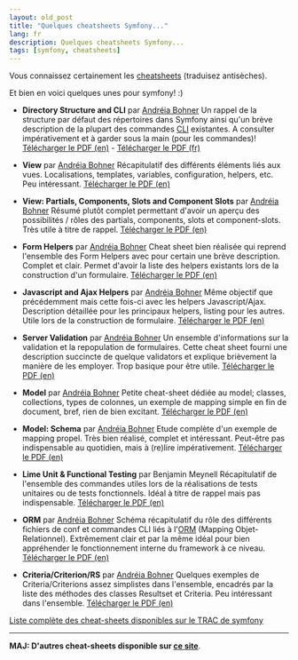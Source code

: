 ```yaml
---
layout: old_post
title: "Quelques cheatsheets Symfony..."
lang: fr
description: Quelques cheatsheets Symfony...
tags: [symfony, cheatsheets]
---
```


Vous connaissez certainement les [cheatsheets][cheatsheets] (traduisez antisèches).

Et bien en voici quelques unes pour symfony! :)

* **Directory Structure and CLI** par [Andréia Bohner][directory-structure-and-cli-author]
Un rappel de la structure par défaut des répertoires dans Symfony ainsi qu'un brève description de la plupart des commandes [CLI][cli] existantes. A consulter impérativement et à garder sous la main (pour les commandes)!
[Télécharger le PDF (en)][directory-structure-and-cli-pdf-en] - [Télécharger le PDF (fr)][directory-structure-and-cli-pdf-fr]

* **View** par [Andréia Bohner][view-author]
Récapitulatif des différents éléments liés aux vues. Localisations, templates, variables, configuration, helpers, etc. Peu intéressant.
[Télécharger le PDF (en)][view-pdf-en]

* **View: Partials, Components, Slots and Component Slots** par [Andréia Bohner][view2-author]
Résumé plutôt complet permettant d'avoir un aperçu des possibilités / rôles des partials, components, slots et component-slots. Très utile à titre de rappel.
[Télécharger le PDF (en)][view2-pdf-en]

* **Form Helpers** par [Andréia Bohner][form-helpers-author]
Cheat sheet bien réalisée qui reprend l'ensemble des Form Helpers avec pour certain une brève description. Complet et clair. Permet d'avoir la liste des helpers existants lors de la construction d'un formulaire.
[Télécharger le PDF (en)][form-helpers-pdf-en]

* **Javascript and Ajax Helpers** par [Andréia Bohner][js-author]
Même objectif que précédemment mais cette fois-ci avec les helpers Javascript/Ajax. Description détaillée pour les principaux helpers, listing pour les autres. Utile lors de la construction de formulaire.
[Télécharger le PDF (en)][js-pdf-en]

* **Server Validation** par [Andréia Bohner][validation-author]
Un ensemble d'informations sur la validation et la repopulation de formulaires.  Cette cheat sheet fourni une description succincte de quelque validators et explique brièvement la manière de les employer. Trop basique pour être utile.
[Télécharger le PDF (en)][validation-pdf-en]

* **Model** par [Andréia Bohner][model-author]
Petite cheat-sheet dédiée au model; classes, collections, types de colonnes, un exemple de mapping simple en fin de document, bref, rien de bien excitant.
[Télécharger le PDF (en)][model-pdf-en]

* **Model: Schema** par [Andréia Bohner][model-schema-author]
Etude complète d'un exemple de mapping propel. Très bien réalisé, complet et intéressant. Peut-être pas indispensable au quotidien, mais à (re)lire impérativement.
[Télécharger le PDF (en)][model-schema-pdf-en]

* **Lime Unit & Functional Testing** par Benjamin Meynell
Récapitulatif de l'ensemble des commandes utiles lors de la réalisations de tests unitaires ou de tests fonctionnels. Idéal à titre de rappel mais pas indispensable.
[Télécharger le PDF (en)][lime-pdf-en]

* **ORM** par [Andréia Bohner][orm-author]
Schéma récapitulatif du rôle des différents fichiers de conf et commandes CLI liés à l'[ORM][orm] (Mapping Objet-Relationnel). Extrêmement clair et par la même idéal pour bien appréhender le fonctionnement interne du framework à ce niveau.
[Télécharger le PDF (en)][orm-pdf-en]

* **Criteria/Criterion/RS** par [Andréia Bohner][criteria-author]
Quelques exemples de Criteria/Criterions assez simplistes dans l'ensemble, encadrés par la liste des méthodes des classes Resultset et Criteria. Peu intéressant dans l'ensemble.
[Télécharger le PDF (en)][criteria-pdf-en]

[Liste complète des cheat-sheets disponibles sur le TRAC de symfony][cheatsheets-list]

---

**MAJ: D'autres cheat-sheets disponible sur [ce site][other-cheatsheets-list]**.




[cheatsheets]: http://fr.wikipedia.org/wiki/Cheatsheet "Cheatsheets sur wikipedia"

[directory-structure-and-cli-author]: http://andreiabohner.wordpress.com/2007/03/03/symfony-cheat-sheet-estrutura-de-diretorio-e-cli-linha-de-comando/ "Blog de Andreia Bohner"
[cli]: http://fr.wikipedia.org/wiki/Command-line_interface "Définition de CLI sur Wikipedia"
[directory-structure-and-cli-pdf-en]: /uploads/posts/2009-08-24/directory-structure-and-cli-en.pdf
[directory-structure-and-cli-pdf-fr]: /uploads/posts/2009-08-24/directory-structure-and-cli-fr.pdf

[view-author]: http://andreiabohner.wordpress.com/2007/08/06/symfony-cheat-sheet-view/ "Blog de Andreia Bohner"
[view-pdf-en]: /uploads/posts/2009-08-24/view-en.pdf

[view2-author]: http://andreiabohner.wordpress.com/2007/08/12/dry-partials-components-slots-e-component-slots-do-symfony/ "Blog de Andreia Bohner"
[view2-pdf-en]: /uploads/posts/2009-08-24/view2-en.pdf

[form-helpers-author]: http://andreiabohner.wordpress.com/2007/06/28/symfony-cheat-sheet-form-helpers/ "Blog de Andreia Bohner"
[form-helpers-pdf-en]: /uploads/posts/2009-08-24/form-helpers-en.pdf

[js-author]: http://andreiabohner.wordpress.com/2007/06/08/symfony-cheat-cheet-helpers-javascript-e-ajax/ "Blog de Andreia Bohner"
[js-pdf-en]: /uploads/posts/2009-08-24/helpers-en.pdf

[validation-author]: http://andreiabohner.wordpress.com/2007/07/14/symfony-cheat-sheet-validacao-no-servidor/ "Blog de Andreia Bohner"
[validation-pdf-en]: /uploads/posts/2009-08-24/validation-en.pdf

[model-author]: http://andreiabohner.wordpress.com/2007/08/29/symfony-cheat-sheet-modelo/ "Blog de Andreia Bohner"
[model-pdf-en]: /uploads/posts/2009-08-24/model-en.pdf

[model-schema-author]: http://andreiabohner.wordpress.com/2007/09/01/symfony-cheat-sheet-schema/ "Blog de Andreia Bohner"
[model-schema-pdf-en]: /uploads/posts/2009-08-24/model-schema-en.pdf

[lime-pdf-en]: /uploads/posts/2009-08-24/lime-cheat-en.pdf

[orm-author]: http://andreiabohner.wordpress.com/2007/02/11/orm-symfony-e-propel/ "Blog de Andreia Bohner"
[orm]: http://fr.wikipedia.org/wiki/Mapping_objet-relationnel "Définition d'un ORM sur wikipedia"
[orm-pdf-en]: /uploads/posts/2009-08-24/orm-en.pdf

[criteria-author]: http://andreiabohner.wordpress.com/2008/01/04/symfony-cheat-sheet-criteriacriterionrs/ "Blog de Andreia Bohner"
[criteria-pdf-en]: /uploads/posts/2009-08-24/criteria-en.pdf

[cheatsheets-list]: http://trac.symfony-project.org/wiki/CheatSheets "Liste des cheat-sheets disponibles sur le TRAC de symfony"
[other-cheatsheets-list]: http://devcheatsheet.com/tag/symfony/ "Cheat Sheets Symfony"
